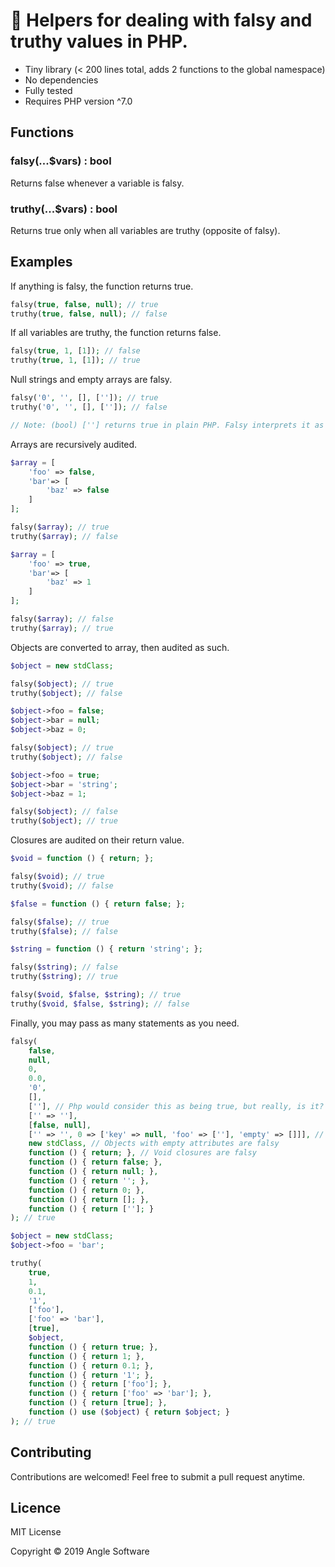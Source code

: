 # 🤥 Helpers for dealing with falsy and truthy values in PHP.

- Tiny library (< 200 lines total, adds 2 functions to the global namespace)
- No dependencies
- Fully tested
- Requires PHP version ^7.0

## Functions

### falsy(...$vars) : bool
Returns false whenever a variable is falsy.

### truthy(...$vars) : bool
Returns true only when all variables are truthy (opposite of falsy).

## Examples

If anything is falsy, the function returns true.

```php
falsy(true, false, null); // true
truthy(true, false, null); // false
```

If all variables are truthy, the function returns false.

```php
falsy(true, 1, [1]); // false
truthy(true, 1, [1]); // true
```

Null strings and empty arrays are falsy.

```php
falsy('0', '', [], ['']); // true
truthy('0', '', [], ['']); // false

// Note: (bool) [''] returns true in plain PHP. Falsy interprets it as false, as it should.
```

Arrays are recursively audited.

```php
$array = [
    'foo' => false,
    'bar'=> [
        'baz' => false
    ]
];

falsy($array); // true
truthy($array); // false

$array = [
    'foo' => true,
    'bar'=> [
        'baz' => 1
    ]
];

falsy($array); // false
truthy($array); // true
```

Objects are converted to array, then audited as such.

```php
$object = new stdClass;

falsy($object); // true
truthy($object); // false

$object->foo = false;
$object->bar = null;
$object->baz = 0;

falsy($object); // true
truthy($object); // false

$object->foo = true;
$object->bar = 'string';
$object->baz = 1;

falsy($object); // false
truthy($object); // true
```

Closures are audited on their return value.

```php
$void = function () { return; };

falsy($void); // true
truthy($void); // false

$false = function () { return false; };

falsy($false); // true
truthy($false); // false

$string = function () { return 'string'; };

falsy($string); // false
truthy($string); // true

falsy($void, $false, $string); // true
truthy($void, $false, $string); // false
```

Finally, you may pass as many statements as you need.

```php
falsy(
    false,
    null,
    0,
    0.0,
    '0',
    [],
    [''], // Php would consider this as being true, but really, is it? No.
    ['' => ''],
    [false, null],
    ['' => '', 0 => ['key' => null, 'foo' => [''], 'empty' => []]], // Array keys are ignored
    new stdClass, // Objects with empty attributes are falsy
    function () { return; }, // Void closures are falsy
    function () { return false; },
    function () { return null; },
    function () { return ''; },
    function () { return 0; },
    function () { return []; },
    function () { return ['']; }
); // true

$object = new stdClass;
$object->foo = 'bar';

truthy(
    true,
    1,
    0.1,
    '1',
    ['foo'],
    ['foo' => 'bar'],
    [true],
    $object,
    function () { return true; },
    function () { return 1; },
    function () { return 0.1; },
    function () { return '1'; },
    function () { return ['foo']; },
    function () { return ['foo' => 'bar']; },
    function () { return [true]; },
    function () use ($object) { return $object; }
); // true
```

## Contributing

Contributions are welcomed! Feel free to submit a pull request anytime.

## Licence

MIT License

Copyright © 2019 Angle Software
